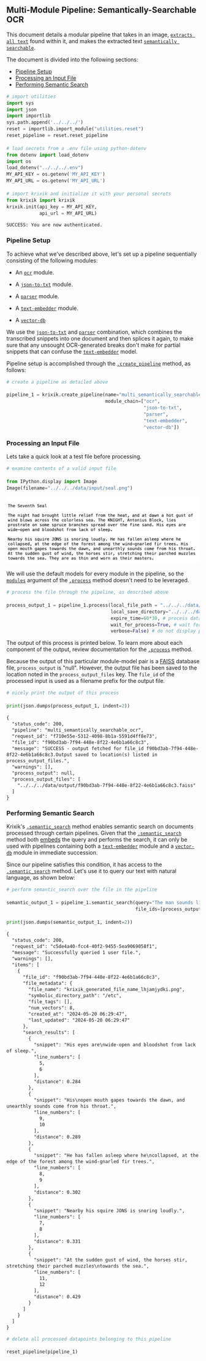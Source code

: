 ## Multi-Module Pipeline: Semantically-Searchable OCR

This document details a modular pipeline that takes in an image, [`extracts all text`](../../modules/ai_model_modules/ocr_module.md) found within it, and makes the extracted text [`semantically searchable`](../../system/search_methods/semantic_search_method.md).

The document is divided into the following sections:

- [Pipeline Setup](#pipeline-setup)
- [Processing an Input File](#processing-an-input-file)
- [Performing Semantic Search](#performing-semantic-search)


```python
# import utilities
import sys 
import json
import importlib
sys.path.append('../../../')
reset = importlib.import_module("utilities.reset")
reset_pipeline = reset.reset_pipeline

# load secrets from a .env file using python-dotenv
from dotenv import load_dotenv
import os
load_dotenv("../../../.env")
MY_API_KEY = os.getenv('MY_API_KEY')
MY_API_URL = os.getenv('MY_API_URL')

# import krixik and initialize it with your personal secrets
from krixik import krixik
krixik.init(api_key = MY_API_KEY, 
            api_url = MY_API_URL)
```

    SUCCESS: You are now authenticated.


### Pipeline Setup

To achieve what we've described above, let's set up a pipeline sequentially consisting of the following modules:

- An [`ocr`](../../modules/ai_model_modules/ocr_module.md) module.

- A [`json-to-txt`](../../modules/support_function_modules/json-to-txt_module.md) module.

- A [`parser`](../../modules/ai_model_modules/parser_module.md) module.

- A [`text-embedder`](../../modules/ai_model_modules/text-embedder_module.md) module.

- A [`vector-db`](../../modules/database_modules/vector-db_module.md)

We use the [`json-to-txt`](../../modules/support_function_modules/json-to-txt_module.md) and [`parser`](../../modules/ai_model_modules/parser_module.md) combination, which combines the transcribed snippets into one document and then splices it again, to make sure that any unsought OCR-generated breaks don't make for partial snippets that can confuse the [`text-embedder`](../../modules/ai_model_modules/text-embedder_module.md) model.

Pipeline setup is accomplished through the [`.create_pipeline`](../../system/pipeline_creation/create_pipeline.md) method, as follows:


```python
# create a pipeline as detailed above

pipeline_1 = krixik.create_pipeline(name="multi_semantically_searchable_ocr",
                                    module_chain=["ocr",
                                                  "json-to-txt",
                                                  "parser",
                                                  "text-embedder",
                                                  "vector-db"])
```

### Processing an Input File

Lets take a quick look at a test file before processing.


```python
# examine contents of a valid input file

from IPython.display import Image
Image(filename="../../../data/input/seal.png")
```




    
![png](multi_semantically_searchable_ocr_files/multi_semantically_searchable_ocr_5_0.png)
    



We will use the default models for every module in the pipeline, so the [`modules`](../../system/parameters_processing_files_through_pipelines/process_method.md#selecting-models-via-the-modules-argument) argument of the [`.process`](../../system/parameters_processing_files_through_pipelines/process_method.md) method doesn't need to be leveraged.


```python
# process the file through the pipeline, as described above

process_output_1 = pipeline_1.process(local_file_path = "../../../data/input/seal.png", # the initial local filepath where the input file is stored
                                      local_save_directory="../../../data/output", # the local directory that the output file will be saved to
                                      expire_time=60*30, # process data will be deleted from the Krixik system in 30 minutes
                                      wait_for_process=True, # wait for process to complete before returning IDE control to user
                                      verbose=False) # do not display process update printouts upon running code
```

The output of this process is printed below. To learn more about each component of the output, review documentation for the [`.process`](../../system/parameters_processing_files_through_pipelines/process_method.md) method.

Because the output of this particular module-model pair is a [FAISS](https://github.com/facebookresearch/faiss) database file, `process_output` is "null". However, the output file has been saved to the location noted in the `process_output_files` key.  The `file_id` of the processed input is used as a filename prefix for the output file.


```python
# nicely print the output of this process

print(json.dumps(process_output_1, indent=2))
```

    {
      "status_code": 200,
      "pipeline": "multi_semantically_searchable_ocr",
      "request_id": "f710e55e-5312-4098-8b1a-5591d4ff8e73",
      "file_id": "f90bd3ab-7f94-448e-8f22-4e6b1a66c8c3",
      "message": "SUCCESS - output fetched for file_id f90bd3ab-7f94-448e-8f22-4e6b1a66c8c3.Output saved to location(s) listed in process_output_files.",
      "warnings": [],
      "process_output": null,
      "process_output_files": [
        "../../../data/output/f90bd3ab-7f94-448e-8f22-4e6b1a66c8c3.faiss"
      ]
    }


### Performing Semantic Search

Krixik's [`.semantic_search`](../../system/search_methods/semantic_search_method.md) method enables semantic search on documents processed through certain pipelines. Given that the [`.semantic_search`](../../system/search_methods/semantic_search_method.md) method both [embeds](../../modules/ai_model_modules/text-embedder_module.md) the query and performs the search, it can only be used with pipelines containing both a [`text-embedder`](../../modules/ai_model_modules/text-embedder_module.md) module and a [`vector-db`](../../modules/database_modules/vector-db_module.md) module in immediate succession.

Since our pipeline satisfies this condition, it has access to the [`.semantic_search`](../../system/search_methods/semantic_search_method.md) method. Let's use it to query our text with natural language, as shown below:


```python
# perform semantic_search over the file in the pipeline

semantic_output_1 = pipeline_1.semantic_search(query="The man sounds like he's dying.", 
                                               file_ids=[process_output_1["file_id"]])

print(json.dumps(semantic_output_1, indent=2))
```

    {
      "status_code": 200,
      "request_id": "c5de4a40-fcc4-40f2-9455-5ea9069058f1",
      "message": "Successfully queried 1 user file.",
      "warnings": [],
      "items": [
        {
          "file_id": "f90bd3ab-7f94-448e-8f22-4e6b1a66c8c3",
          "file_metadata": {
            "file_name": "krixik_generated_file_name_lhjamjydki.png",
            "symbolic_directory_path": "/etc",
            "file_tags": [],
            "num_vectors": 8,
            "created_at": "2024-05-20 06:29:47",
            "last_updated": "2024-05-20 06:29:47"
          },
          "search_results": [
            {
              "snippet": "His eyes are\nwide-open and bloodshot from lack of sleep.",
              "line_numbers": [
                5,
                6
              ],
              "distance": 0.284
            },
            {
              "snippet": "His\nopen mouth gapes towards the dawn, and unearthly sounds come from his throat.",
              "line_numbers": [
                9,
                10
              ],
              "distance": 0.289
            },
            {
              "snippet": "He has fallen asleep where he\ncollapsed, at the edge of the forest among the wind-gnarled fir trees.",
              "line_numbers": [
                8,
                9
              ],
              "distance": 0.302
            },
            {
              "snippet": "Nearby his squire JONS is snoring loudly.",
              "line_numbers": [
                7,
                8
              ],
              "distance": 0.331
            },
            {
              "snippet": "At the sudden gust of wind, the horses stir, stretching their parched muzzles\ntowards the sea.",
              "line_numbers": [
                11,
                12
              ],
              "distance": 0.429
            }
          ]
        }
      ]
    }



```python
# delete all processed datapoints belonging to this pipeline

reset_pipeline(pipeline_1)
```
